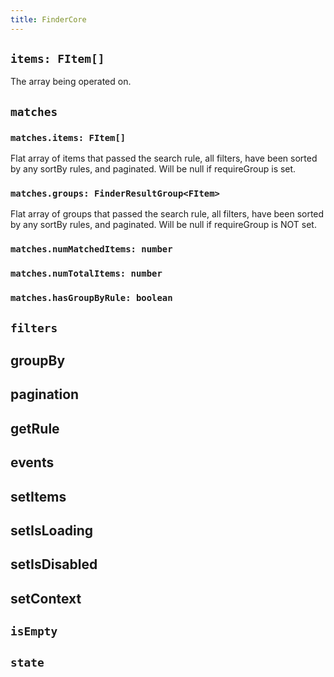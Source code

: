 ```yaml
---
title: FinderCore
---
```


## `items: FItem[]`

The array being operated on.

## `matches`

### `matches.items: FItem[]`

Flat array of items that passed the search rule, all filters, have been sorted by any sortBy rules, and paginated.
Will be null if requireGroup is set.

### `matches.groups: FinderResultGroup<FItem>`

Flat array of groups that passed the search rule, all filters, have been sorted by any sortBy rules, and paginated.
Will be null if requireGroup is NOT set.

### `matches.numMatchedItems: number`

### `matches.numTotalItems: number`

### `matches.hasGroupByRule: boolean`

## `filters`

## groupBy

## pagination

## getRule

## events

## setItems

## setIsLoading

## setIsDisabled

## setContext

## `isEmpty`

## `state`
